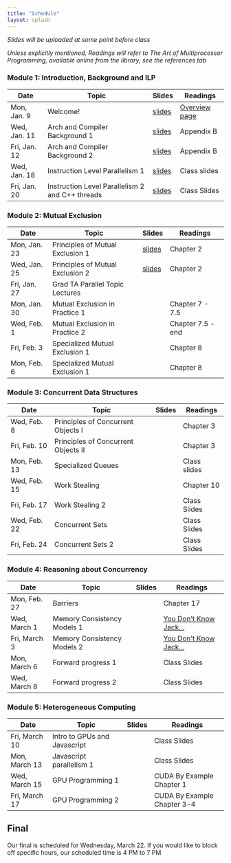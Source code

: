 ```yaml
---
title: "Schedule"
layout: splash
---
```


_Slides will be uploaded at some point before class_

_Unless explicitly mentioned, Readings will refer to The Art of Multiprocessor Programming, available online from the library, see the references tab_

### Module 1: Introduction, Background and ILP

| Date             | Topic    | Slides |   Readings
|------------------|----------|--------|----------------
| Mon, Jan. 9      | Welcome!                                          | [slides](lectures/CSE113Jan9_wi2023.pdf)   | [Overview page](https://sorensenucsc.github.io/CSE113-wi2022/overview.html)
| Wed, Jan. 11      | Arch and Compiler Background 1                   | [slides](lectures/CSE113Jan11_wi2023.pdf)  | Appendix B
| Fri, Jan. 12      | Arch and Compiler Background 2                   |  [slides](lectures/CSE113Jan13_wi2023.pdf) | Appendix B
| Wed, Jan. 18     | Instruction Level Parallelism 1                   |  [slides](lectures/CSE113Jan18_wi2023.pdf) | Class slides
| Fri, Jan. 20     | Instruction Level Parallelism 2 and C++ threads   |   [slides](lectures/CSE113Jan20_wi2023.pdf)| Class Slides

### Module 2: Mutual Exclusion

| Date             | Topic    | Slides |   Readings
|------------------|----------|--------|----------------
| Mon, Jan. 23     | Principles of Mutual Exclusion 1  |  [slides](lectures/CSE113Jan23_wi2023.pdf) | Chapter 2
| Wed, Jan. 25     | Principles of Mutual Exclusion 2  |  [slides](lectures/CSE113Jan25_wi2023.pdf) | Chapter 2
| Fri, Jan. 27     | Grad TA Parallel Topic Lectures   |  |
| Mon, Jan. 30     | Mutual Exclusion in Practice 1    |  | Chapter 7 - 7.5
| Wed, Feb. 1      | Mutual Exclusion in Practice 2    |  | Chapter 7.5 - end
| Fri, Feb. 3      | Specialized Mutual Exclusion 1    |  | Chapter 8
| Mon, Feb. 6      | Specialized Mutual Exclusion 1    |  | Chapter 8

### Module 3: Concurrent Data Structures

| Date             | Topic    | Slides |   Readings
|------------------|----------|--------|----------------
| Wed, Feb. 8      | Principles of Concurrent Objects I   |  | Chapter 3
| Fri, Feb. 10     | Principles of Concurrent Objects II  |  | Chapter 3
| Mon, Feb. 13     | Specialized Queues                   |  | Class slides
| Wed, Feb. 15     | Work Stealing                        |  | Chapter 10
| Fri, Feb. 17     | Work Stealing 2                      |  | Class Slides
| Wed, Feb. 22     | Concurrent Sets                      |  | Class Slides
| Fri, Feb. 24     |  Concurrent Sets 2                   |  | Class Slides
 

### Module 4: Reasoning about Concurrency

| Date             | Topic    | Slides |   Readings
|------------------|----------|--------|----------------
| Mon, Feb. 27     |  Barriers                      |  | Chapter 17
| Wed, March 1     |  Memory Consistency Models 1   |  | [You Don’t Know Jack...](https://queue.acm.org/detail.cfm?id=2088916) 
| Fri, March 3     |  Memory Consistency Models 2   |  | [You Don’t Know Jack...](https://queue.acm.org/detail.cfm?id=2088916) 
| Mon, March 6     |  Forward progress 1            |  | Class Slides
| Wed, March 8     |  Forward progress 2            |  | Class Slides


### Module 5: Heterogeneous Computing

| Date             | Topic    | Slides |   Readings
|------------------|----------|--------|----------------
| Fri, March 10    | Intro to GPUs and Javascript         |  | Class Slides
| Mon, March 13    | Javascript parallelism 1             |  | Class Slides
| Wed, March 15    | GPU Programming 1                    |  | CUDA By Example Chapter 1
| Fri, March 17    | GPU Programming 2                    |  | CUDA By Example Chapter 3-4


## Final

Our final is scheduled for Wednesday, March 22. If you would like to block off specific hours, our scheduled time is 4 PM to 7 PM
